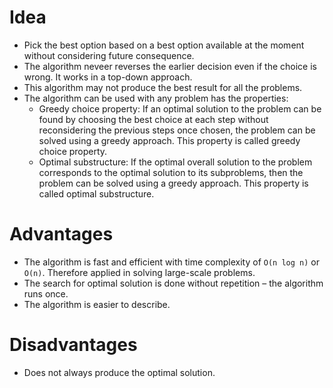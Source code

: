 # Idea
- Pick the best option based on a best option available at the moment without considering future consequence.
- The algorithm neveer reverses the earlier decision even if the choice is wrong. It works in a top-down approach.
- This algorithm may not produce the best result for all the problems.
- The algorithm can be used with any problem has the properties:
    - Greedy choice property: If an optimal solution to the problem can be found by choosing the best choice at each step without reconsidering the previous steps once chosen, the problem can be solved using a greedy approach. This property is called greedy choice property.
    - Optimal substructure: If the optimal overall solution to the problem corresponds to the optimal solution to its subproblems, then the problem can be solved using a greedy approach. This property is called optimal substructure.
# Advantages
- The algorithm is fast and efficient with time complexity of `O(n log n)` or `O(n)`. Therefore applied in solving large-scale problems.
- The search for optimal solution is done without repetition – the algorithm runs once.
- The algorithm is easier to describe.
# Disadvantages
- Does not always produce the optimal solution.
